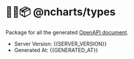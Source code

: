 # 🐻‍❄️📦 @ncharts/types

Package for all the generated [OpenAPI document](https://charts.noelware.org/docs/server/current/api).

-   Server Version: {{SERVER_VERSION}}
-   Generated At: {{GENERATED_AT}}
